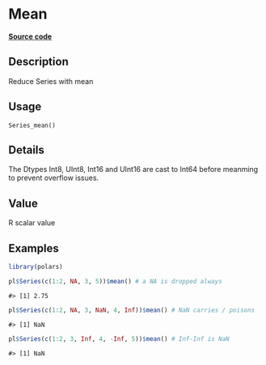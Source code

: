 
# Mean

[**Source code**](https://github.com/pola-rs/r-polars/tree/main/R/series__series.R#L608)

## Description

Reduce Series with mean

## Usage

<pre><code class='language-R'>Series_mean()
</code></pre>

## Details

The Dtypes Int8, UInt8, Int16 and UInt16 are cast to Int64 before
meanming to prevent overflow issues.

## Value

R scalar value

## Examples

``` r
library(polars)

pl$Series(c(1:2, NA, 3, 5))$mean() # a NA is dropped always
```

    #> [1] 2.75

``` r
pl$Series(c(1:2, NA, 3, NaN, 4, Inf))$mean() # NaN carries / poisons
```

    #> [1] NaN

``` r
pl$Series(c(1:2, 3, Inf, 4, -Inf, 5))$mean() # Inf-Inf is NaN
```

    #> [1] NaN
